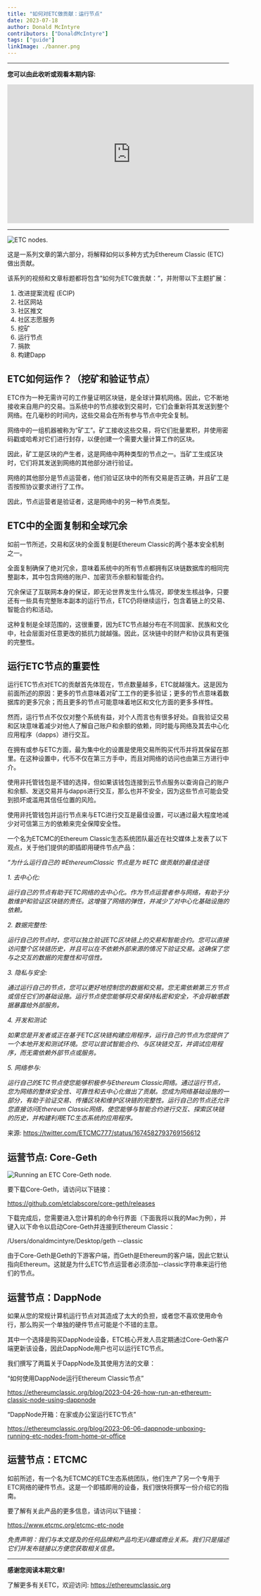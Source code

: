 ```yaml
---
title: "如何对ETC做贡献：运行节点"
date: 2023-07-18
author: Donald McIntyre
contributors: ["DonaldMcIntyre"]
tags: ["guide"]
linkImage: ./banner.png
---
```


---
**您可以由此收听或观看本期内容:**

<iframe width="560" height="315" src="https://www.youtube.com/embed/JMuTgV-cWJM" title="YouTube video player" frameborder="0" allow="accelerometer; autoplay; clipboard-write; encrypted-media; gyroscope; picture-in-picture; web-share" allowfullscreen></iframe>

---

![ETC nodes.](./banner.png)


这是一系列文章的第六部分，将解释如何以多种方式为Ethereum Classic (ETC)做出贡献。

该系列的视频和文章标题都将包含“如何为ETC做贡献：”，并附带以下主题扩展：

1. 改进提案流程 (ECIP)
2. 社区网站
3. 社区推文
4. 社区志愿服务
5. 挖矿
6. 运行节点
7. 捐款
8. 构建Dapp

## ETC如何运作？（挖矿和验证节点）

ETC作为一种无需许可的工作量证明区块链，是全球计算机网络。因此，它不断地接收来自用户的交易。当系统中的节点接收到交易时，它们会重新将其发送到整个网络。在几毫秒的时间内，这些交易会在所有参与节点中完全复制。

网络中的一组机器被称为“矿工”。矿工接收这些交易，将它们批量累积，并使用密码戳或哈希对它们进行封存，以便创建一个需要大量计算工作的区块。

因此，矿工是区块的产生者，这是网络中两种类型的节点之一。当矿工生成区块时，它们将其发送到网络的其他部分进行验证。

网络的其他部分是节点运营者，他们验证区块中的所有交易是否正确，并且矿工是否按照协议要求进行了工作。

因此，节点运营者是验证者，这是网络中的另一种节点类型。

## ETC中的全面复制和全球冗余

如前一节所述，交易和区块的全面复制是Ethereum Classic的两个基本安全机制之一。

全面复制确保了绝对冗余，意味着系统中的所有节点都拥有区块链数据库的相同完整副本，其中包含网络的账户、加密货币余额和智能合约。

冗余保证了互联网本身的保证，即无论世界发生什么情况，即使发生核战争，只要还有一些具有完整账本副本的运行节点，ETC仍将继续运行，包含着链上的交易、智能合约和活动。

这种复制是全球范围的，这很重要，因为ETC节点越分布在不同国家、民族和文化中，社会层面对任意更改的抵抗力就越强。因此，区块链中的财产和协议具有更强的完整性。

## 运行ETC节点的重要性

运行ETC节点对ETC的贡献首先体现在，节点数量越多，ETC就越强大。这是因为前面所述的原因：更多的节点意味着对矿工工作的更多验证；更多的节点意味着数据库的更多冗余；而且更多的节点可能意味着地区和文化方面的更多多样性。

然而，运行节点不仅仅对整个系统有益，对个人而言也有很多好处。自我验证交易和区块意味着减少对他人了解自己账户和余额的依赖，同时能与网络及其去中心化应用程序（dapps）进行交互。

在拥有或参与ETC方面，最为集中化的设置是使用交易所购买代币并将其保留在那里。在这种设置中，代币不仅在第三方手中，而且对网络的访问也由第三方进行中介。

使用非托管钱包是不错的选择，但如果该钱包连接到云节点服务以查询自己的账户和余额、发送交易并与dapps进行交互，那么也并不安全，因为这些节点可能会受到损坏或滥用其信任位置的风险。

使用非托管钱包并运行节点来与ETC进行交互是最佳设置，可以通过最大程度地减少对可信第三方的依赖来完全保障安全性。

一个名为ETCMC的Ethereum Classic生态系统团队最近在社交媒体上发表了以下观点，关于他们提供的即插即用硬件节点产品：

*“为什么运行自己的 #EthereumClassic 节点是为 #ETC 做贡献的最佳途径*

*1. 去中心化:*

*运行自己的节点有助于ETC网络的去中心化。作为节点运营者参与网络，有助于分散维护和验证区块链的责任。这增强了网络的弹性，并减少了对中心化基础设施的依赖。*

*2. 数据完整性:*

*运行自己的节点时，您可以独立验证ETC区块链上的交易和智能合约。您可以直接访问整个区块链历史，并且可以在不依赖外部来源的情况下验证交易。这确保了您与之交互的数据的完整性和可信性。*

*3. 隐私与安全:*

*通过运行自己的节点，您可以更好地控制您的数据和交易。您无需依赖第三方节点或信任它们的基础设施。运行节点使您能够将交易保持私密和安全，不会将敏感数据暴露给外部服务。*

*4. 开发和测试:*

*如果您是开发者或正在基于ETC区块链构建应用程序，运行自己的节点为您提供了一个本地开发和测试环境。您可以尝试智能合约、与区块链交互，并调试应用程序，而无需依赖外部节点或服务。*

*5. 网络参与:*

*运行自己的ETC节点使您能够积极参与Ethereum Classic网络。通过运行节点，您为网络的整体安全性、可靠性和去中心化做出了贡献。您成为网络基础设施的一部分，有助于验证交易、传播区块和维护区块链的完整性。运行自己的节点还允许您直接访问Ethereum Classic网络，使您能够与智能合约进行交互、探索区块链的历史，并构建利用ETC生态系统的应用程序。*

来源: https://twitter.com/ETCMC777/status/1674582793769156612

## 运营节点: Core-Geth

![Running an ETC Core-Geth node.](./1.png)

要下载Core-Geth，请访问以下链接：

https://github.com/etclabscore/core-geth/releases

下载完成后，您需要进入您计算机的命令行界面（下面我将以我的Mac为例），并键入以下命令以启动Core-Geth并连接到Ethereum Classic：

/Users/donaldmcintyre/Desktop/geth --classic

由于Core-Geth是Geth的下游客户端，而Geth是Ethereum的客户端，因此它默认指向Ethereum。这就是为什么ETC节点运营者必须添加--classic字符串来运行他们的节点。

## 运营节点：DappNode

如果从您的常规计算机运行节点对其造成了太大的负担，或者您不喜欢使用命令行，那么购买一个单独的硬件节点可能是个不错的主意。

其中一个选择是购买DappNode设备，ETC核心开发人员定期通过Core-Geth客户端更新该设备，因此DappNode用户也可以运行ETC节点。

我们撰写了两篇关于DappNode及其使用方法的文章：

“如何使用DappNode运行Ethereum Classic节点”

https://ethereumclassic.org/blog/2023-04-26-how-run-an-ethereum-classic-node-using-dappnode

“DappNode开箱：在家或办公室运行ETC节点”

https://ethereumclassic.org/blog/2023-06-06-dappnode-unboxing-running-etc-nodes-from-home-or-office

## 运营节点：ETCMC

如前所述，有一个名为ETCMC的ETC生态系统团队，他们生产了另一个专用于ETC网络的硬件节点。这是一个即插即用的设备，我们很快将撰写一份介绍它的指南。

要了解有关此产品的更多信息，请访问以下链接：

https://www.etcmc.org/etcmc-etc-node

*免责声明：我们与本文提及的任何品牌和产品均无兴趣或商业关系。我们只是描述它们并发布链接以方便您获取相关信息。*

---

**感谢您阅读本期文章!**

了解更多有关ETC，欢迎访问: https://ethereumclassic.org
